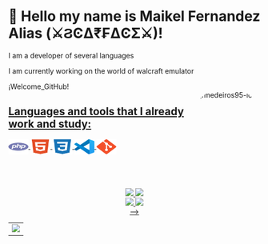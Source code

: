 
 <div style="display: inline_block;">
  </a>
  <h1>👋 Hello my name is Maikel Fernandez Alias ​​(⚔ϨϾ∆₹₣∆ϾƩ⚔)!
    </a>
  </h1>
 <p> I am a developer of several languages <br />  
 <p> I am currently working on the world of walcraft emulator<br />  
  <p>¡Welcome_GitHub!<br />  
   <a href="https://www.linkedin.com/in/mikefernandz" target="_blank">
      <img align="right" alt="fmedeiros95-icon" height="150" style="border-radius: 50px;" src="https://user-images.githubusercontent.com/50658729/150192870-85e99bf3-1dfd-493a-928c-196dec858896.jpg">

  <div style="display: inline_block">
    <h2>Languages ​​and tools that I already work and study:</h2>
    <img align="center" alt="mikefernandz-PHP" height="30" width="40" src="https://raw.githubusercontent.com/devicons/devicon/master/icons/php/php-plain.svg">
    <img align="center" alt="mikefernandz-HTML5" height="30" width="40" src="https://raw.githubusercontent.com/devicons/devicon/master/icons/html5/html5-plain.svg">
    <img align="center" alt="mikefernandz-CSS3" height="30" width="40" src="https://raw.githubusercontent.com/devicons/devicon/master/icons/css3/css3-plain.svg">
   <!--  <img align="center" alt="mikefernandz-MySQL" height="30" width="40" src="https://raw.githubusercontent.com/devicons/devicon/master/icons/mysql/mysql-plain.svg"> -->  
    <img align="center" alt="mikefernandz-VSCode" height="30" width="40" src="https://raw.githubusercontent.com/devicons/devicon/master/icons/vscode/vscode-original.svg">
    <img align="center" alt="mikefernandz-VSCode" height="30" width="40" src="https://raw.githubusercontent.com/devicons/devicon/master/icons/git/git-original.svg">
  
  </div>
</div><br /><br />

<div align="center">
  <a href="https://github.com/mikefernandz">
    <table style="border: none !important;" cellspacing="0" cellpadding="0">
      <tr style="border: none !important;">
        <td style="border: none !important;"><img height="180em" src="https://github-readme-stats.vercel.app/api?username=mikefernandz&show_icons=true&theme=merko&include_all_commits=true&count_private=true"/></td>
        
      
  </a>
</div><br />


<div><br>
  <a href="https://github.com/mikefernandz">
  <img height="180em" src="https://github-readme-stats.vercel.app/api?username=mikefernandz&show_icons=true&theme=merko"/>
  <img height="180em" src="https://github-readme-stats.vercel.app/api/top-langs/?username=felipefmedeiros&layout=compact&theme=merko"/>
</div>
   
<div align="center"> 
  <a href="https://wa.me/+5353716361" target="_blank_"><img src="https://img.shields.io/badge/WhatsApp-25D366?style=for-the-badge&logo=whatsapp&logoColor=white"></a>
 <a href="mailto:maikelfernandez970724@gmail.com"><img src="https://img.shields.io/badge/Gmail-D14836?style=for-the-badge&logo=gmail&logoColor=white" target="_blank"></a>

  

</div>
  -->

  
  

